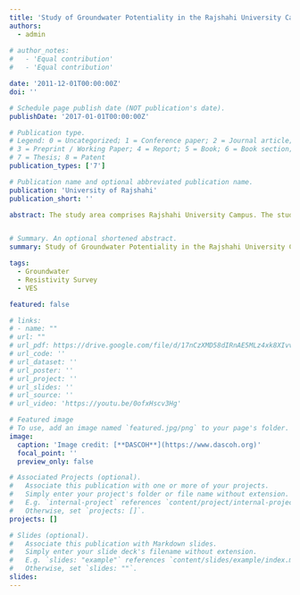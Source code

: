 ```yaml
---
title: 'Study of Groundwater Potentiality in the Rajshahi University Campus using Geoelectric Resistivity Survey'
authors:
  - admin
  
# author_notes:
#   - 'Equal contribution'
#   - 'Equal contribution'

date: '2011-12-01T00:00:00Z'
doi: ''

# Schedule page publish date (NOT publication's date).
publishDate: '2017-01-01T00:00:00Z'

# Publication type.
# Legend: 0 = Uncategorized; 1 = Conference paper; 2 = Journal article;
# 3 = Preprint / Working Paper; 4 = Report; 5 = Book; 6 = Book section;
# 7 = Thesis; 8 = Patent
publication_types: ['7']

# Publication name and optional abbreviated publication name.
publication: 'University of Rajshahi'
publication_short: ''

abstract: The study area comprises Rajshahi University Campus. The study covers an area of more then 3 sq. km and extends from the Rajshahi-Dhaka a highway in the south to the Iswardi-Amnura Railway line in the east. Tectonically it occupies part of the stable shelf zone of the Bengal Basin. Pliocene deposits form the principle aquifer of the area. Subsurface geology comprises of low permeable clay, silt and silty clay of Modhupur clay formation of Pleistocene and Holocene age. Subsurface hydrogeologic cross section and Dupitila sandstone of Pliocene age has good aquifer potentially. The major objectives of the work are to prepare to delineate the subsurface lithologies with the help of electrical resistivity survey. It also deals with the correlation of the inferred lithologies with existing water table location and delineate fresh water zones in the aquifer. According to the geoelectric resistivity survey of the IBS (NS) section are more than 100 m depth and we get multi-layered of section. The lithology of the section is mainly dominated by fine to coarse sand, silty clay and clay. From the lithologic and hydrogeological discussions of different layers of the study area it can be concluded that the Zone IV constitute the main aquifer in this section where resistivity value is representative for fresh accumulation and appreciable thickness of this aquifers indicate that for economic exploitation of groundwater well can be developed here with high capacity. In addition, almost similar resistivity values of zone II with less thickness and medium sand layer of zone IV with lower resistivity value also indicate of shallow and deep aquifer. 


# Summary. An optional shortened abstract.
summary: Study of Groundwater Potentiality in the Rajshahi University Campus using Geoelectric Resistivity Survey.

tags:
  - Groundwater
  - Resistivity Survey
  - VES

featured: false

# links:
# - name: ""
# url: ""
# url_pdf: https://drive.google.com/file/d/17nCzXMD58dIRnAE5MLz4xk8XIvvrAtQG/view?usp=sharing
# url_code: ''
# url_dataset: ''
# url_poster: ''
# url_project: ''
# url_slides: ''
# url_source: ''
# url_video: 'https://youtu.be/0ofxHscv3Hg'

# Featured image
# To use, add an image named `featured.jpg/png` to your page's folder.
image:
  caption: 'Image credit: [**DASCOH**](https://www.dascoh.org)'
  focal_point: ''
  preview_only: false

# Associated Projects (optional).
#   Associate this publication with one or more of your projects.
#   Simply enter your project's folder or file name without extension.
#   E.g. `internal-project` references `content/project/internal-project/index.md`.
#   Otherwise, set `projects: []`.
projects: []

# Slides (optional).
#   Associate this publication with Markdown slides.
#   Simply enter your slide deck's filename without extension.
#   E.g. `slides: "example"` references `content/slides/example/index.md`.
#   Otherwise, set `slides: ""`.
slides:
---
```

